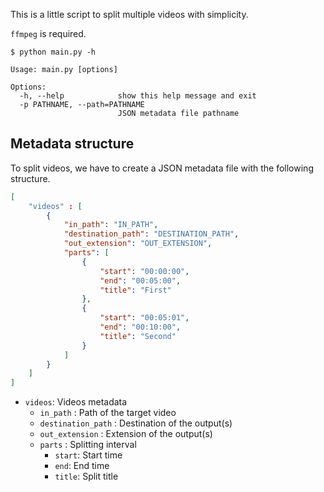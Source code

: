 This is a little script to split multiple videos with simplicity.

`ffmpeg` is required.

```
$ python main.py -h

Usage: main.py [options]

Options:
  -h, --help            show this help message and exit
  -p PATHNAME, --path=PATHNAME
                        JSON metadata file pathname
```

## Metadata structure

To split videos, we have to create a JSON metadata file with the following structure.

```json
[
    "videos" : [
        {
            "in_path": "IN_PATH",
            "destination_path": "DESTINATION_PATH",
            "out_extension": "OUT_EXTENSION",
            "parts": [
                {
                    "start": "00:00:00",
                    "end": "00:05:00",
                    "title": "First"
                },
                {
                    "start": "00:05:01",
                    "end": "00:10:00",
                    "title": "Second"
                }
            ]
        }
    ]
]
```

- `videos`: Videos metadata
    - `in_path` : Path of the target video
    - `destination_path` : Destination of the output(s)
    - `out_extension` : Extension of the output(s)
    - `parts` : Splitting interval
        - `start`: Start time
        - `end`: End time
        - `title`: Split title
